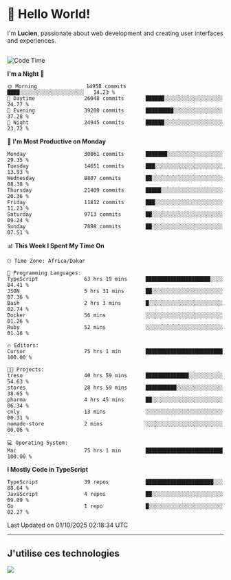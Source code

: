 # 👋 Hello World!

I'm **Lucien**, passionate about web development and creating user interfaces and experiences.

##

<!--START_SECTION:waka-->
![Code Time](http://img.shields.io/badge/Code%20Time-3%2C921%20hrs%2018%20mins-blue)

**I'm a Night 🦉** 

```text
🌞 Morning                14958 commits       ████░░░░░░░░░░░░░░░░░░░░░   14.23 % 
🌆 Daytime                26048 commits       ██████░░░░░░░░░░░░░░░░░░░   24.77 % 
🌃 Evening                39200 commits       █████████░░░░░░░░░░░░░░░░   37.28 % 
🌙 Night                  24945 commits       ██████░░░░░░░░░░░░░░░░░░░   23.72 % 
```
📅 **I'm Most Productive on Monday** 

```text
Monday                   30861 commits       ███████░░░░░░░░░░░░░░░░░░   29.35 % 
Tuesday                  14651 commits       ███░░░░░░░░░░░░░░░░░░░░░░   13.93 % 
Wednesday                8807 commits        ██░░░░░░░░░░░░░░░░░░░░░░░   08.38 % 
Thursday                 21409 commits       █████░░░░░░░░░░░░░░░░░░░░   20.36 % 
Friday                   11812 commits       ███░░░░░░░░░░░░░░░░░░░░░░   11.23 % 
Saturday                 9713 commits        ██░░░░░░░░░░░░░░░░░░░░░░░   09.24 % 
Sunday                   7898 commits        ██░░░░░░░░░░░░░░░░░░░░░░░   07.51 % 
```


📊 **This Week I Spent My Time On** 

```text
🕑︎ Time Zone: Africa/Dakar

💬 Programming Languages: 
TypeScript               63 hrs 19 mins      █████████████████████░░░░   84.41 % 
JSON                     5 hrs 31 mins       ██░░░░░░░░░░░░░░░░░░░░░░░   07.36 % 
Bash                     2 hrs 3 mins        █░░░░░░░░░░░░░░░░░░░░░░░░   02.74 % 
Docker                   56 mins             ░░░░░░░░░░░░░░░░░░░░░░░░░   01.26 % 
Ruby                     52 mins             ░░░░░░░░░░░░░░░░░░░░░░░░░   01.16 % 

🔥 Editors: 
Cursor                   75 hrs 1 min        █████████████████████████   100.00 % 

🐱‍💻 Projects: 
treso                    40 hrs 59 mins      ██████████████░░░░░░░░░░░   54.63 % 
stores                   28 hrs 59 mins      ██████████░░░░░░░░░░░░░░░   38.65 % 
pharma                   4 hrs 45 mins       ██░░░░░░░░░░░░░░░░░░░░░░░   06.34 % 
cnly                     13 mins             ░░░░░░░░░░░░░░░░░░░░░░░░░   00.31 % 
nomade-store             2 mins              ░░░░░░░░░░░░░░░░░░░░░░░░░   00.06 % 

💻 Operating System: 
Mac                      75 hrs 1 min        █████████████████████████   100.00 % 
```

**I Mostly Code in TypeScript** 

```text
TypeScript               39 repos            ██████████████████████░░░   88.64 % 
JavaScript               4 repos             ██░░░░░░░░░░░░░░░░░░░░░░░   09.09 % 
Go                       1 repo              █░░░░░░░░░░░░░░░░░░░░░░░░   02.27 % 
```




 Last Updated on 01/10/2025 02:18:34 UTC
<!--END_SECTION:waka-->
---

## J'utilise ces technologies

<p align="left">
  <a href="https://skillicons.dev">
    <img src="https://skillicons.dev/icons?i=ts,js,go,ruby,css,scss,tailwind,react,vite,nextjs,docker,figma,ableton" />
  </a>
</p>

